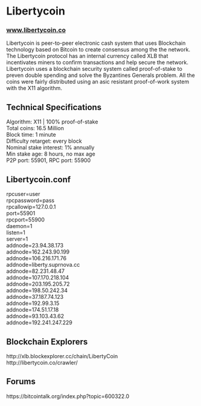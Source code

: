 
<h1>Libertycoin </h1>
<a href="http://libertycoin.co"><h3>www.libertycoin.co</h3></a>
<p>Libertycoin is peer-to-peer electronic cash system that uses Blockchain technology based on Bitcoin to create consensus among the the network. The Libertycoin protocol has an internal currency called XLB that incentivates miners to confirm transactions and help secure the network. Libertycoin uses a blockchain security system called proof-of-stake to preven double spending and solve the Byzantines Generals problem. All the coins were fairly distributed using an asic resistant proof-of-work system with the X11 algorithm.

<h2><strong>Technical Specifications</strong></h2>
Algorithm: X11 | 100% proof-of-stake<br>
Total coins: 16.5 Million<br>
Block time: 1 minute<br>
Difficulty retarget: every block<br>
Nominal stake interest: 1% annually<br>
Min stake age: 8 hours, no max age<br>
P2P port: 55901, RPC port: 55900<br>

<h2>Libertycoin.conf</h2>
rpcuser=user<br>
rpcpassword=pass<br>
rpcallowip=127.0.0.1<br>
port=55901<br>
rpcport=55900<br>
daemon=1<br>
listen=1<br>
server=1<br>
addnode=23.94.38.173<br>
addnode=162.243.90.199<br>
addnode=106.216.171.76<br>
addnode=liberty.suprnova.cc<br>
addnode=82.231.48.47<br>
addnode=107.170.218.104<br>
addnode=203.195.205.72<br>
addnode=198.50.242.34<br>
addnode=37.187.74.123<br>
addnode=192.99.3.15<br>
addnode=174.51.17.18<br>
addnode=93.103.43.62<br>
addnode=192.241.247.229


<h2><strong>Blockchain Explorers</strong></h2>
http://xlb.blockexplorer.cc/chain/LibertyCoin<br>
http://libertycoin.co/crawler/<br>

<h2><strong>Forums</strong></h2>
https://bitcointalk.org/index.php?topic=600322.0

